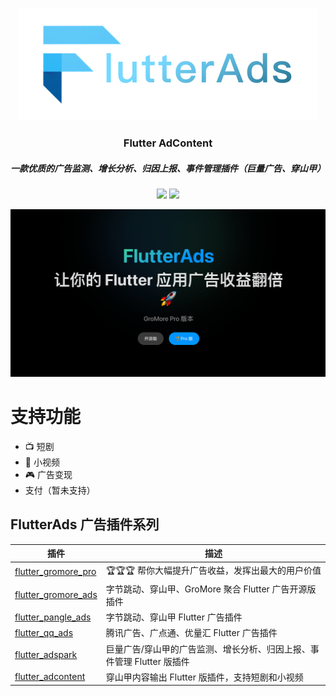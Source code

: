 <p align="center">
<a href="https://github.com/FlutterAds"><img src="https://raw.githubusercontent.com/FlutterAds/site/master/logo/flutterads_logo.png" alt="logo"/></a>
</p>
<h3 align="center">Flutter AdContent</h3>
<h5 align="center">一款优质的广告监测、增长分析、归因上报、事件管理插件（巨量广告、穿山甲）</h5>

<p align="center">
<a href="https://pub.dev/packages/flutter_adcontent"><img src=https://img.shields.io/badge/version-v0.0.1-success></a>
<a href="https://github.com/FlutterAds/flutter_adcontent"><img src=https://img.shields.io/badge/platform-iOS%20%7C%20Android-brightgreen></a>
</p>
<p align="center">
<a href="https://flutterads.github.io/site/"><img src="https://raw.githubusercontent.com/FlutterAds/.github/main/gromore_pro_site.png" alt="gromore"/></a>
</p>

# 支持功能

- 📺 短剧
- 📱 小视频
- 🎮 广告变现
- 支付（暂未支持）

## FlutterAds 广告插件系列
|插件|描述|
|-|-|
|[flutter_gromore_pro](https://flutterads.github.io/site/)|🏆🏆🏆 帮你大幅提升广告收益，发挥出最大的用户价值|
|[flutter_gromore_ads](https://github.com/FlutterAds/flutter_gromore_ads)|字节跳动、穿山甲、GroMore 聚合 Flutter 广告开源版插件|
|[flutter_pangle_ads](https://github.com/FlutterAds/flutter_pangle_ads)|字节跳动、穿山甲 Flutter 广告插件|
|[flutter_qq_ads](https://github.com/FlutterAds/flutter_qq_ads)|腾讯广告、广点通、优量汇 Flutter 广告插件|
|[flutter_adspark](https://github.com/FlutterAds/flutter_adspark)|巨量广告/穿山甲的广告监测、增长分析、归因上报、事件管理 Flutter 版插件|
|[flutter_adcontent](https://github.com/FlutterAds/flutter_adcontent)|穿山甲内容输出 Flutter 版插件，支持短剧和小视频|



